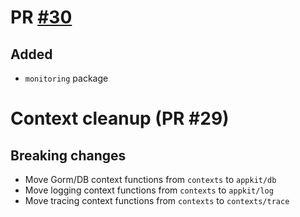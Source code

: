 # PR [#30](https://github.com/theplant/appkit/pull/30)

## Added

* `monitoring` package


# Context cleanup (PR #29)

## Breaking changes

* Move Gorm/DB context functions from `contexts` to `appkit/db`
* Move logging context functions from `contexts` to `appkit/log`
* Move tracing context functions from `contexts` to `contexts/trace`
